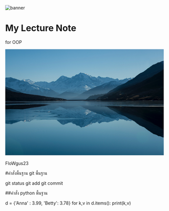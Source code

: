 ![banner](https://picsum.photos/800/250)

# My Lecture Note

for OOP

![download banner](./bg.jpg)

FloWgus23

#คำสั่งพื้นฐาน git พื้นฐาน

git status
git add
git commit

##คำสั่ง python พื้นฐาน

d = {'Anna' : 3.99, 'Betty': 3.78}
for k,v in d.items():
  print(k,v)
